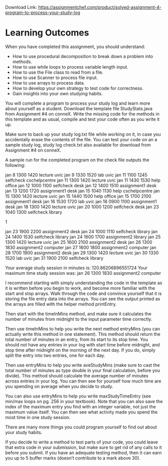 Download Link: https://assignmentchef.com/product/solved-assignment-4-program-to-process-your-study-log
<br>
<h1>Learning Outcomes</h1>

When you have completed this assignment, you should understand:

<ul>

 <li>How to use procedural decomposition to break down a problem into methods.</li>

 <li>How to use while loops to process variable length input.</li>

 <li>How to use the File class to read from a file.</li>

 <li>How to use Scanner to process file input.</li>

 <li>How to use arrays to process data.</li>

 <li>How to develop your own strategy to test code for correctness.</li>

 <li>Gain insights into your own studying habits.</li>

</ul>

You will complete a program to process your study log and learn more about yourself as a student. Download the template file StudyStats.java from Assignment #4 on conneX. Write the missing code for the methods in this template and as usual, compile and test your code often as you write it up.

Make sure to back up your study log.txt file while working on it, in case you accidentally erase the contents of the file. You can test your code on an a sample study log, study log check.txt also available for download from Assignment #4 on conneX.

A sample run for the completed program on the check file outputs the following:

jan 8 1300 1420 lecture uvic jan 9 1330 1520 lab uvic jan 11 1100 1245 selfcheck cschelpcentre jan 11 1300 1420 lecture uvic jan 11 1430 1530 help office jan 12 1000 1100 selfcheck desk jan 12 1400 1510 assignment1 desk jan 13 1200 1720 assignment1 desk jan 15 1040 1130 help cschelpcentre jan 15 1300 1420 lecture uvic jan 15 1440 1500 help office jan 15 1700 2100 assignment1 desk jan 16 1530 1720 lab uvic jan 18 0900 1100 assignment1 desk jan 18 1300 1420 lecture uvic jan 20 1000 1200 selfcheck desk jan 23 1040 1300 selfcheck library

1

jan 23 1900 2200 assignment2 desk jan 24 1000 1110 selfcheck library jan 24 1400 1530 selfcheck library jan 24 1600 1700 assignment2 library jan 25 1300 1420 lecture uvic jan 25 1600 2100 assignment2 desk jan 26 1300 1830 assignment2 computer jan 27 1600 1800 assignment2 computer jan 28 1700 1900 assignment2 desk jan 29 1300 1420 lecture uvic jan 30 1330 1520 lab uvic jan 31 1900 2100 selfcheck library

Your average study session in minutes is: 120.86206896551724 Your maximum time study session was: jan 26 1300 1830 assignment2 computer

I recommend starting with simply understanding the code in the template as it is written before you begin to work, and become more familiar with the start and stop arrays. Walk through the code and convince yourself that it is storing the file entry data into the arrays. You can see the output printed as the arrays are filled with the helper method printEntry.

Then start with the timeInMins method, and make sure it calculates the number of minutes from midnight to the input parameter time correctly.

Then use timeInMins to help you write the next method entryMins (you can actually write this method in one statement). This method should return the total number of minutes in an entry, from its start to its stop time. You should not have any entries in your log with start time before midnight, and stop time after midnight on the morning of the next day. If you do, simply split the entry into two entries, one for each day.

Then use entryMins to help you write aveStudyMins (make sure to cast the total number of minutes as type double in your final calculation, before you divide). This method should calculate the average number of minutes across entries in your log. You can then see for yourself how much time are you spending on average when you decide to study.

You can also use entryMins to help you write maxStudyTimeEntry (see min/max loops on pg. 256 in your textbook). Note that you can also save the index of the maximum entry you find with an integer variable, not just the maximum value itself. You can then see what activity made you spend the most time in one study session.

There are many more things you could program yourself to find out about your study habits.

If you decide to write a method to test parts of your code, you could leave that extra code in your submission, but make sure to get rid of any calls to it before you submit. If you have an adequate testing method, then it can earn you up to 5 buffer marks (doesn’t contribute to a mark above 30).


